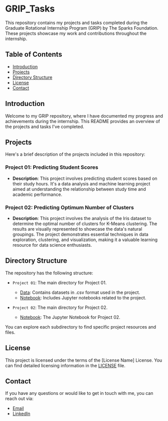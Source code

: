 # GRIP_Tasks

This repository contains my projects and tasks completed during the Graduate Rotational Internship Program (GRIP) by The Sparks Foundation. These projects showcase my work and contributions throughout the internship.

## Table of Contents

- [Introduction](#introduction)
- [Projects](#projects)
- [Directory Structure](#directory-structure)
- [License](#license)
- [Contact](#contact)

## Introduction

Welcome to my GRIP repository, where I have documented my progress and achievements during the internship. This README provides an overview of the projects and tasks I've completed.

## Projects

Here's a brief description of the projects included in this repository:

### Project 01: Predicting Student Scores 

- **Description**: This project involves predicting student scores based on their study hours. It's a data analysis and machine learning project aimed at understanding the relationship between study time and academic performance.

### Project 02: Predicting Optimum Number of Clusters

- **Description**: This project involves the analysis of the Iris dataset to determine the optimal number of clusters for K-Means clustering. The results are visually represented to showcase the data's natural groupings. The project demonstrates essential techniques in data exploration, clustering, and visualization, making it a valuable learning resource for data science enthusiasts.

## Directory Structure

The repository has the following structure:

- `Project 01`: The main directory for Project 01.
  - [Data](https://github.com/Sidra-Tul-Muntaha-Ghouri/GRIP_Internship_Projects/tree/main/Project%2001/Data): Contains datasets in .csv format used in the project.
  - [Notebook](https://github.com/Sidra-Tul-Muntaha-Ghouri/GRIP_Internship_Projects/tree/main/Project%2001/Notebook): Includes Jupyter notebooks related to the project.

- `Project 02`: The main directory for Project 02.
  - [Notebook](https://github.com/Sidra-Tul-Muntaha-Ghouri/GRIP_Internship_Projects/blob/main/Project%2002/To%20Predict%20Optimum%20Number%20of%20Clusters.ipynb): The Jupyter Notebook for Project 02.

You can explore each subdirectory to find specific project resources and files.

## License

This project is licensed under the terms of the [License Name] License. You can find detailed licensing information in the [LICENSE](LICENSE) file.

## Contact

If you have any questions or would like to get in touch with me, you can reach out via:

- [Email](mailto:sidratulmuntaha135@gmail.com)
- [LinkedIn](https://www.linkedin.com/in/sidra-tul-muntaha-ghouri/)
